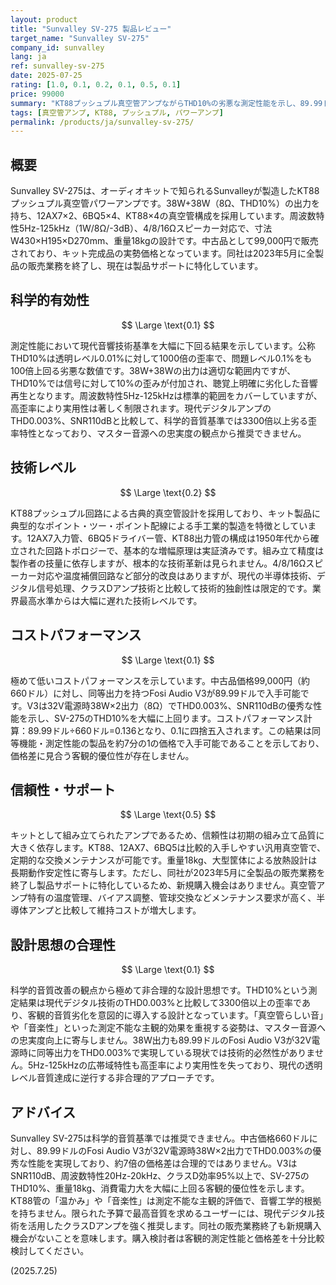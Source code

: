 ```yaml
---
layout: product
title: "Sunvalley SV-275 製品レビュー"
target_name: "Sunvalley SV-275"
company_id: sunvalley
lang: ja
ref: sunvalley-sv-275
date: 2025-07-25
rating: [1.0, 0.1, 0.2, 0.1, 0.5, 0.1]
price: 99000
summary: "KT88プッシュプル真空管アンプながらTHD10%の劣悪な測定性能を示し、89.99ドルのFosi Audio V3が同等出力でTHD0.003%を実現する現状では科学的音質基準で推奨できない"
tags: [真空管アンプ, KT88, プッシュプル, パワーアンプ]
permalink: /products/ja/sunvalley-sv-275/
---
```


## 概要

Sunvalley SV-275は、オーディオキットで知られるSunvalleyが製造したKT88プッシュプル真空管パワーアンプです。38W+38W（8Ω、THD10%）の出力を持ち、12AX7×2、6BQ5×4、KT88×4の真空管構成を採用しています。周波数特性5Hz-125kHz（1W/8Ω/-3dB）、4/8/16Ωスピーカー対応で、寸法W430×H195×D270mm、重量18kgの設計です。中古品として99,000円で販売されており、キット完成品の実勢価格となっています。同社は2023年5月に全製品の販売業務を終了し、現在は製品サポートに特化しています。

## 科学的有効性

$$ \Large \text{0.1} $$

測定性能において現代音響技術基準を大幅に下回る結果を示しています。公称THD10%は透明レベル0.01%に対して1000倍の歪率で、問題レベル0.1%をも100倍上回る劣悪な数値です。38W+38Wの出力は適切な範囲内ですが、THD10%では信号に対して10%の歪みが付加され、聴覚上明確に劣化した音響再生となります。周波数特性5Hz-125kHzは標準的範囲をカバーしていますが、高歪率により実用性は著しく制限されます。現代デジタルアンプのTHD0.003%、SNR110dBと比較して、科学的音質基準では3300倍以上劣る歪率特性となっており、マスター音源への忠実度の観点から推奨できません。

## 技術レベル

$$ \Large \text{0.2} $$

KT88プッシュプル回路による古典的真空管設計を採用しており、キット製品に典型的なポイント・ツー・ポイント配線による手工業的製造を特徴としています。12AX7入力管、6BQ5ドライバー管、KT88出力管の構成は1950年代から確立された回路トポロジーで、基本的な増幅原理は実証済みです。組み立て精度は製作者の技量に依存しますが、根本的な技術革新は見られません。4/8/16Ωスピーカー対応や温度補償回路など部分的改良はありますが、現代の半導体技術、デジタル信号処理、クラスDアンプ技術と比較して技術的独創性は限定的です。業界最高水準からは大幅に遅れた技術レベルです。

## コストパフォーマンス

$$ \Large \text{0.1} $$

極めて低いコストパフォーマンスを示しています。中古品価格99,000円（約660ドル）に対し、同等出力を持つFosi Audio V3が89.99ドルで入手可能です。V3は32V電源時38W×2出力（8Ω）でTHD0.003%、SNR110dBの優秀な性能を示し、SV-275のTHD10%を大幅に上回ります。コストパフォーマンス計算：89.99ドル÷660ドル=0.136となり、0.1に四捨五入されます。この結果は同等機能・測定性能の製品を約7分の1の価格で入手可能であることを示しており、価格差に見合う客観的優位性が存在しません。

## 信頼性・サポート

$$ \Large \text{0.5} $$

キットとして組み立てられたアンプであるため、信頼性は初期の組み立て品質に大きく依存します。KT88、12AX7、6BQ5は比較的入手しやすい汎用真空管で、定期的な交換メンテナンスが可能です。重量18kg、大型筐体による放熱設計は長期動作安定性に寄与します。ただし、同社が2023年5月に全製品の販売業務を終了し製品サポートに特化しているため、新規購入機会はありません。真空管アンプ特有の温度管理、バイアス調整、管球交換などメンテナンス要求が高く、半導体アンプと比較して維持コストが増大します。

## 設計思想の合理性

$$ \Large \text{0.1} $$

科学的音質改善の観点から極めて非合理的な設計思想です。THD10%という測定結果は現代デジタル技術のTHD0.003%と比較して3300倍以上の歪率であり、客観的音質劣化を意図的に導入する設計となっています。「真空管らしい音」や「音楽性」といった測定不能な主観的効果を重視する姿勢は、マスター音源への忠実度向上に寄与しません。38W出力も89.99ドルのFosi Audio V3が32V電源時に同等出力をTHD0.003%で実現している現状では技術的必然性がありません。5Hz-125kHzの広帯域特性も高歪率により実用性を失っており、現代の透明レベル音質達成に逆行する非合理的アプローチです。

## アドバイス

Sunvalley SV-275は科学的音質基準では推奨できません。中古価格660ドルに対し、89.99ドルのFosi Audio V3が32V電源時38W×2出力でTHD0.003%の優秀な性能を実現しており、約7倍の価格差は合理的ではありません。V3はSNR110dB、周波数特性20Hz-20kHz、クラスD効率95%以上で、SV-275のTHD10%、重量18kg、消費電力大を大幅に上回る客観的優位性を示します。KT88管の「温かみ」や「音楽性」は測定不能な主観的評価で、音響工学的根拠を持ちません。限られた予算で最高音質を求めるユーザーには、現代デジタル技術を活用したクラスDアンプを強く推奨します。同社の販売業務終了も新規購入機会がないことを意味します。購入検討者は客観的測定性能と価格差を十分比較検討してください。

(2025.7.25)

